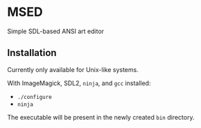 # MSED
Simple SDL-based ANSI art editor

## Installation
Currently only available for Unix-like systems.

With ImageMagick, SDL2, `ninja`, and `gcc` installed:

* `./configure`
* `ninja`

The executable will be present in the newly created `bin` directory.
